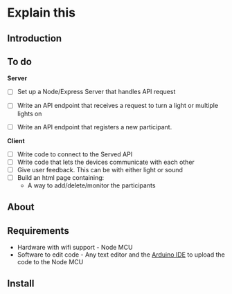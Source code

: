 # Explain this

## Introduction


## To do
**Server**
- [ ] Set up a Node/Express Server that handles API request
- [ ] Write an API endpoint that receives a request to turn a light or multiple lights on
- [ ] Write an API endpoint that registers a new participant.


**Client**
- [ ] Write code to connect to the Served API
- [ ] Write code that lets the devices communicate with each other
- [ ] Give user feedback. This can be with either light or sound
- [ ] Build an html page containing:
    - A way to add/delete/monitor the participants

## About

## Requirements
- Hardware with wifi support - Node MCU 
- Software to edit code - Any text editor and the [Arduino IDE](https://www.arduino.cc/en/main/software) to upload the code to the Node MCU


## Install
